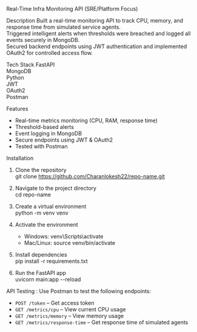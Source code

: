  Real-Time Infra Monitoring API (SRE/Platform Focus)

Description
Built a real-time monitoring API to track CPU, memory, and response time from simulated service agents.  
Triggered intelligent alerts when thresholds were breached and logged all events securely in MongoDB.  
Secured backend endpoints using JWT authentication and implemented OAuth2 for controlled access flow.

Tech Stack
FastAPI  
MongoDB  
Python  
JWT  
OAuth2  
Postman  

Features
- Real-time metrics monitoring (CPU, RAM, response time)
- Threshold-based alerts
- Event logging in MongoDB
- Secure endpoints using JWT & OAuth2
- Tested with Postman


Installation
1. Clone the repository  
   git clone https://github.com/Charanlokesh22/repo-name.git

2. Navigate to the project directory  
   cd repo-name

3. Create a virtual environment  
   python -m venv venv

4. Activate the environment  
   - Windows: venv\Scripts\activate 
   - Mac/Linux: source venv/bin/activate

5. Install dependencies  
   pip install -r requirements.txt

6. Run the FastAPI app  
   uvicorn main:app --reload

 API Testing :
Use Postman to test the following endpoints:
- `POST /token` – Get access token
- `GET /metrics/cpu` – View current CPU usage
- `GET /metrics/memory` – View memory usage
- `GET /metrics/response-time` – Get response time of simulated agents
